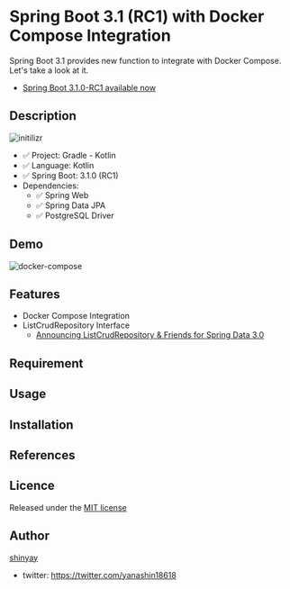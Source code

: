 # Spring Boot 3.1 (RC1) with Docker Compose Integration

Spring Boot 3.1 provides new function to integrate with Docker Compose.
Let's take a look at it.

- [Spring Boot 3.1.0-RC1 available now](https://spring.io/blog/2023/04/22/spring-boot-3-1-0-rc1-available-now)

## Description

![initilizr](https://user-images.githubusercontent.com/3072734/234735255-eb4e45af-d743-4727-aed4-ce13a079aca9.png)

- ✅ Project: Gradle - Kotlin
- ✅ Language: Kotlin
- ✅ Spring Boot: 3.1.0 (RC1)
- Dependencies:
  - ✅ Spring Web
  - ✅ Spring Data JPA
  - ✅ PostgreSQL Driver

## Demo

![docker-compose](https://user-images.githubusercontent.com/3072734/234753473-10920dd4-b7c5-4272-8d23-47acd4cc6ee2.gif)

## Features

- Docker Compose Integration
- ListCrudRepository Interface
  - [Announcing ListCrudRepository & Friends for Spring Data 3.0](https://spring.io/blog/2022/02/22/announcing-listcrudrepository-friends-for-spring-data-3-0)

## Requirement

## Usage

## Installation

## References

## Licence

Released under the [MIT license](https://gist.githubusercontent.com/shinyay/56e54ee4c0e22db8211e05e70a63247e/raw/34c6fdd50d54aa8e23560c296424aeb61599aa71/LICENSE)

## Author

[shinyay](https://github.com/shinyay)
- twitter: https://twitter.com/yanashin18618
